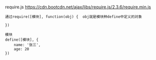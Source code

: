 require.js https://cdn.bootcdn.net/ajax/libs/require.js/2.3.6/require.min.js

```
通过require([模块], function(obj) {  obj就是模块种define中定义的对象
	
})

模块
define([模块], {
	name: '张三',
	age: 20
})
```

